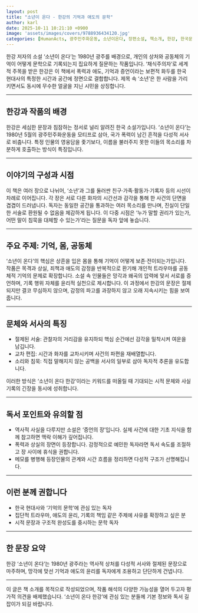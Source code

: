 ```yaml
---
layout: post
title: "소년이 온다 - 한강의 기억과 애도의 문학"
author: karl
date: 2025-10-11 10:21:10 +0900
image: 'assets/images/covers/9788936434120.jpg'
categories: [HumanActs, 광주민주화운동, 소년이온다, 장편소설, 책소개, 한강, 한국문학, 현대문학]
---
```


한강 저자의 소설 ‘소년이 온다’는 1980년 광주를 배경으로, 개인의 상처와 공동체의 기억이 어떻게 문학으로 기록되는지 집요하게 질문하는 작품입니다. ‘채식주의자’로 세계적 주목을 받은 한강은 이 책에서 폭력과 애도, 기억과 증언이라는 보편적 화두를 한국 현대사의 특정한 시간과 공간에 정면으로 결합합니다. 제목 속 ‘소년’은 한 사람을 가리키면서도 동시에 무수한 얼굴을 지닌 시민을 상징합니다.

---

## 한강과 작품의 배경

한강은 세심한 문장과 침잠하는 정서로 널리 알려진 한국 소설가입니다. ‘소년이 온다’는 1980년 5월의 광주민주화운동을 모티프로 삼아, 국가 폭력이 남긴 흔적을 다성적 서사로 비춥니다. 특정 인물의 영웅담을 좇기보다, 이름을 불러주지 못한 이들의 목소리를 차분하게 호출하는 방식이 특징입니다.

---

## 이야기의 구성과 시점

이 책은 여러 장으로 나뉘어, ‘소년’과 그를 둘러싼 친구·가족·활동가·기록자 등의 시선이 차례로 이어집니다. 각 장은 서로 다른 화자의 시간선과 감각을 통해 한 사건의 단면을 겹겹이 드러냅니다. 독자는 동일한 공간을 통과하는 여러 목소리를 만나며, 진실이 단일한 서술로 환원될 수 없음을 체감하게 됩니다. 이 다중 시점은 ‘누가 말할 권리가 있는가, 어떤 말이 침묵을 대체할 수 있는가’라는 질문을 독자 앞에 놓습니다.

---

## 주요 주제: 기억, 몸, 공동체

‘소년이 온다’의 핵심은 상흔을 입은 몸을 통해 기억이 어떻게 보존·전이되는가입니다. 작품은 목격과 상실, 죄책과 애도의 감정을 반복적으로 환기해 개인적 트라우마를 공동체적 기억의 문제로 확장합니다. 소설 속 인물들은 망각과 왜곡의 압력에 맞서 서로를 증언하며, 기록 행위 자체를 윤리적 실천으로 제시합니다. 이 과정에서 한강의 문장은 절제되지만 결코 무심하지 않으며, 감정의 파고를 과장하지 않고 오래 지속시키는 힘을 보여줍니다.

---

## 문체와 서사의 특징

- 절제된 서술: 관찰자의 거리감을 유지하되 핵심 순간에선 감각을 밀착시켜 여운을 남깁니다.
- 교차 편집: 시간과 화자를 교차시키며 사건의 파편을 재배열합니다.
- 소리와 침묵: 직접 말해지지 않는 공백을 서사의 일부로 삼아 독자적 추론을 유도합니다.

이러한 방식은 ‘소년이 온다 한강’이라는 키워드를 떠올릴 때 기대되는 시적 문체와 사실 기록의 긴장을 동시에 성취합니다.

---

## 독서 포인트와 유의할 점

- 역사적 사실을 다루지만 소설은 ‘증언의 장’입니다. 실제 사건에 대한 기초 지식을 함께 참고하면 맥락 이해가 깊어집니다.
- 폭력과 상실의 장면이 등장합니다. 감정적으로 예민한 독자라면 독서 속도를 조절하고 장 사이에 휴식을 권합니다.
- 메모를 병행해 등장인물의 관계와 시간 흐름을 정리하면 다성적 구조가 선명해집니다.

---

## 이런 분께 권합니다

- 한국 현대사와 ‘기억의 문학’에 관심 있는 독자
- 집단적 트라우마, 애도의 윤리, 기록의 책임 같은 주제에 사유를 확장하고 싶은 분
- 시적 문장과 구조적 완성도를 중시하는 문학 독자

---

## 한 문장 요약

한강 ‘소년이 온다’는 1980년 광주라는 역사적 상처를 다성적 서사와 절제된 문장으로 마주하며, 망각에 맞선 기억과 애도의 윤리를 독자에게 조용하고 단단하게 건넵니다.

---

이 글은 책 소개를 목적으로 작성되었으며, 작품 해석의 다양한 가능성을 열어 두고자 평가적 의견을 배제했습니다. ‘소년이 온다 한강’에 관심 있는 분들께 기본 정보와 독서 길잡이가 되길 바랍니다.